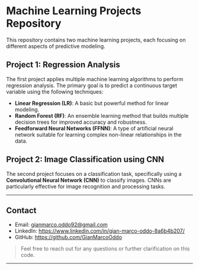 # Machine Learning Projects Repository

This repository contains two machine learning projects, each focusing on different aspects of predictive modeling.

## Project 1: Regression Analysis

The first project applies multiple machine learning algorithms to perform regression analysis. The primary goal is to predict a continuous target variable using the following techniques:

- **Linear Regression (LR)**: A basic but powerful method for linear modeling.
- **Random Forest (RF)**: An ensemble learning method that builds multiple decision trees for improved accuracy and robustness.
- **Feedforward Neural Networks (FFNN)**: A type of artificial neural network suitable for learning complex non-linear relationships in the data.

## Project 2: Image Classification using CNN

The second project focuses on a classification task, specifically using a **Convolutional Neural Network (CNN)** to classify images. CNNs are particularly effective for image recognition and processing tasks.

---
## Contact

- Email: gianmarco.oddo92@gmail.com
- LinkedIn: https://www.linkedin.com/in/gian-marco-oddo-8a6b4b207/
- GitHub: https://github.com/GianMarcoOddo
> Feel free to reach out for any questions or further clarification on this code.
---

